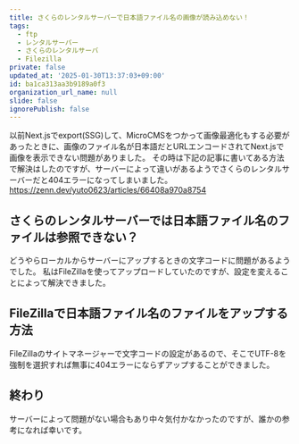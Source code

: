 ```yaml
---
title: さくらのレンタルサーバーで日本語ファイル名の画像が読み込めない！
tags:
  - ftp
  - レンタルサーバー
  - さくらのレンタルサーバ
  - Filezilla
private: false
updated_at: '2025-01-30T13:37:03+09:00'
id: ba1ca313aa3b9189a0f3
organization_url_name: null
slide: false
ignorePublish: false
---
```


以前Next.jsでexport(SSG)して、MicroCMSをつかって画像最適化もする必要があったときに、画像のファイル名が日本語だとURLエンコードされてNext.jsで画像を表示できない問題がありました。
その時は下記の記事に書いてある方法で解決はしたのですが、サーバーによって違いがあるようでさくらのレンタルサーバーだと404エラーになってしまいました。
https://zenn.dev/yuto0623/articles/66408a970a8754

## さくらのレンタルサーバーでは日本語ファイル名のファイルは参照できない？
どうやらローカルからサーバーにアップするときの文字コードに問題があるようでした。
私はFileZillaを使ってアップロードしていたのですが、設定を変えることによって解決できました。

## FileZillaで日本語ファイル名のファイルをアップする方法
FileZillaのサイトマネージャーで文字コードの設定があるので、そこでUTF-8を強制を選択すれば無事に404エラーにならずアップすることができました。

## 終わり
サーバーによって問題がない場合もあり中々気付かなかったのですが、誰かの参考になれば幸いです。
